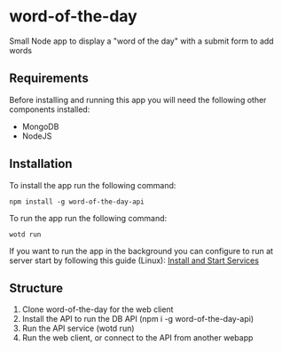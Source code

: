 # word-of-the-day
Small Node app to display a "word of the day" with a submit form to add words

## Requirements

Before installing and running this app you will need the following other components installed:

- MongoDB
- NodeJS

## Installation

To install the app run the following command:
```
npm install -g word-of-the-day-api
```

To run the app run the following command:

```
wotd run
```

If you want to run the app in the background you can configure to run at server start by following this guide (Linux): 
[Install and Start Services](https://certsimple.com/blog/deploy-node-on-linux#-a-name-node-linux-service-systemd-a-install-and-start-services)

## Structure

1. Clone word-of-the-day for the web client
2. Install the API to run the DB API (npm i -g word-of-the-day-api)
3. Run the API service (wotd run)
4. Run the web client, or connect to the API from another webapp